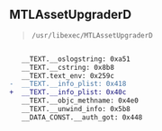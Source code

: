 ## MTLAssetUpgraderD

> `/usr/libexec/MTLAssetUpgraderD`

```diff

   __TEXT.__oslogstring: 0xa51
   __TEXT.__cstring: 0x8b8
   __TEXT.text_env: 0x259c
-  __TEXT.__info_plist: 0x418
+  __TEXT.__info_plist: 0x40c
   __TEXT.__objc_methname: 0x4e0
   __TEXT.__unwind_info: 0x5b8
   __DATA_CONST.__auth_got: 0x448

```
